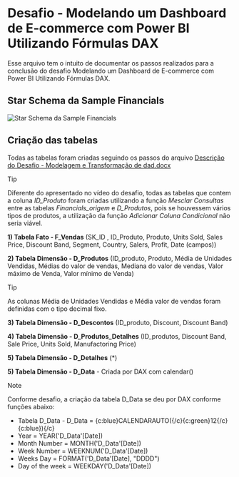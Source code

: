 
# Desafio - Modelando um Dashboard de E-commerce com Power BI Utilizando Fórmulas DAX

Esse arquivo tem o intuito de documentar os passos realizados para a conclusão do desafio Modelando um Dashboard de E-commerce com Power BI Utilizando Fórmulas DAX.

## Star Schema da Sample Financials
![Star Schema da Sample Financials](https://github.com/joaopaulonsilva/Bootcamp_NTT_DATA_Engenharia_de_Dados/blob/main/Desafios/Modelando%20um%20Dashboard%20de%20E-commerce%20com%20Power%20BI%20Utilizando%20F%C3%B3rmulas%20DAX/assets/star_schema_financial.png)

## Criação das tabelas
Todas as tabelas foram criadas seguindo os passos do arquivo [Descrição do Desafio - Modelagem e Transformação de dad.docx](https://academiapme-my.sharepoint.com/:w:/g/personal/renato_dio_me/EW76WjPAA8RGgC3i44ofFq4BBiWzM-CN5S312YwOQCIwBA?rtime=t_QJoWzv3Eg)

> [!TIP]
> Diferente do apresentado no vídeo do desafio, todas as tabelas que contem a coluna *ID_Produto* foram criadas utilizando a função *Mesclar Consultas* entre as tabelas *Financials_origem* e *D_Produtos*, pois se houvessem vários tipos de produtos, a utilização da função *Adicionar Coluna Condicional* não seria viável.


**1) Tabela Fato - F_Vendas** (SK_ID , ID_Produto, Produto, Units Sold, Sales Price, Discount  Band, Segment, Country, Salers, Profit, Date (campos))

**2) Tabela Dimensão - D_Produtos** (ID_produto, Produto, Média de Unidades Vendidas, Médias do valor de vendas, Mediana do valor de vendas, Valor máximo de Venda, Valor mínimo de Venda)

> [!TIP]
> As colunas Média de Unidades Vendidas e Média valor de vendas foram definidas com o tipo decimal fixo.

**3) Tabela Dimensão - D_Descontos** (ID_produto, Discount, Discount Band)

**4) Tabela Dimensão - D_Produtos_Detalhes** (ID_produtos, Discount Band, Sale Price,  Units Sold, Manufactoring Price)

**5) Tabela Dimensão - D_Detalhes** (*)

**5) Tabela Dimensão - D_Data** - Criada por DAX com calendar()
>[!NOTE]
> Conforme desafio, a criação da tabela D_Data se deu por DAX conforme funções abaixo:

- Tabela D_Data - D_Data = {c:blue}CALENDARAUTO({/c}{c:green}12{/c}{c:blue}){/c}
- Year = YEAR('D_Data'[Date])
- Month Number = MONTH('D_Data'[Date])
- Week Number = WEEKNUM('D_Data'[Date])
- Weeks Day = FORMAT('D_Data'[Date], "DDDD")
- Day of the week = WEEKDAY('D_Data'[Date])